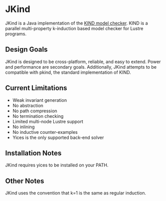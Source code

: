 JKind
=====

JKind is a Java implementation of the [KIND model
checker](http://clc.cs.uiowa.edu/Kind/). KIND is a parallel
multi-property k-induction based model checker for Lustre programs.

Design Goals
------------

JKind is designed to be cross-platform, reliable, and easy to extend.
Power and performance are secondary goals. Additionally, JKind
attempts to be compatible with pkind, the standard implementation of
KIND.

Current Limitations
-------------------

- Weak invariant generation
- No abstraction
- No path compression
- No termination checking
- Limited multi-node Lustre support
- No inlining
- No inductive counter-examples
- Yices is the only supported back-end solver

Installation Notes
------------------

JKind requires yices to be installed on your PATH.

Other Notes
-----------

JKind uses the convention that k=1 is the same as regular induction.
